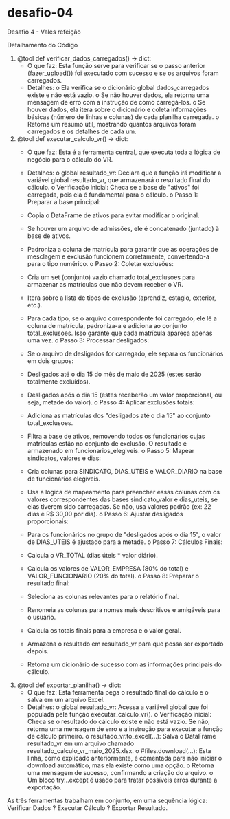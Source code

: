 # desafio-04
Desafio 4 - Vales refeição

Detalhamento do Código
1. @tool def verificar_dados_carregados() -> dict:
	* O que faz: Esta função serve para verificar se o passo anterior (fazer_upload()) foi executado com sucesso e se os arquivos foram carregados.
	* Detalhes:
		o Ela verifica se o dicionário global dados_carregados existe e não está vazio.
		o Se não houver dados, ela retorna uma mensagem de erro com a instrução de como carregá-los.
		o Se houver dados, ela itera sobre o dicionário e coleta informações básicas (número de linhas e colunas) de cada planilha carregada.
		o Retorna um resumo útil, mostrando quantos arquivos foram carregados e os detalhes de cada um.
2. @tool def executar_calculo_vr() -> dict:
	* O que faz: Esta é a ferramenta central, que executa toda a lógica de negócio para o cálculo do VR.
	* Detalhes:
		o global resultado_vr: Declara que a função irá modificar a variável global resultado_vr, que armazenará o resultado final do cálculo.
		o Verificação inicial: Checa se a base de "ativos" foi carregada, pois ela é fundamental para o cálculo.
		o Passo 1: Preparar a base principal:
	* Copia o DataFrame de ativos para evitar modificar o original.
	* Se houver um arquivo de admissões, ele é concatenado (juntado) à base de ativos.
	
	* Padroniza a coluna de matrícula para garantir que as operações de mesclagem e exclusão funcionem corretamente, convertendo-a para o tipo numérico.
		o Passo 2: Coletar exclusões:
	* Cria um set (conjunto) vazio chamado total_exclusoes para armazenar as matrículas que não devem receber o VR.
	* Itera sobre a lista de tipos de exclusão (aprendiz, estagio, exterior, etc.).
	* Para cada tipo, se o arquivo correspondente foi carregado, ele lê a coluna de matrícula, padroniza-a e adiciona ao conjunto total_exclusoes. Isso garante que cada matrícula apareça apenas uma vez.
		o Passo 3: Processar desligados:
	* Se o arquivo de desligados for carregado, ele separa os funcionários em dois grupos:
	* Desligados até o dia 15 do mês de maio de 2025 (estes serão totalmente excluídos).
	* Desligados após o dia 15 (estes receberão um valor proporcional, ou seja, metade do valor).
		o Passo 4: Aplicar exclusões totais:
	* Adiciona as matrículas dos "desligados até o dia 15" ao conjunto total_exclusoes.
	* Filtra a base de ativos, removendo todos os funcionários cujas matrículas estão no conjunto de exclusão. O resultado é armazenado em funcionarios_elegiveis.
		o Passo 5: Mapear sindicatos, valores e dias:
	* Cria colunas para SINDICATO, DIAS_UTEIS e VALOR_DIARIO na base de funcionários elegíveis.
	* Usa a lógica de mapeamento para preencher essas colunas com os valores correspondentes das bases sindicato_valor e dias_uteis, se elas tiverem sido carregadas. Se não, usa valores padrão (ex: 22 dias e R$ 30,00 por dia).
		o Passo 6: Ajustar desligados proporcionais:
	* Para os funcionários no grupo de "desligados após o dia 15", o valor de DIAS_UTEIS é ajustado para a metade.
		o Passo 7: Cálculos Finais:
	* Calcula o VR_TOTAL (dias úteis * valor diário).
	* Calcula os valores de VALOR_EMPRESA (80% do total) e VALOR_FUNCIONARIO (20% do total).
		o Passo 8: Preparar o resultado final:
	* Seleciona as colunas relevantes para o relatório final.
	* Renomeia as colunas para nomes mais descritivos e amigáveis para o usuário.
	* Calcula os totais finais para a empresa e o valor geral.
	* Armazena o resultado em resultado_vr para que possa ser exportado depois.
	* Retorna um dicionário de sucesso com as informações principais do cálculo.
3. @tool def exportar_planilha() -> dict:
	* O que faz: Esta ferramenta pega o resultado final do cálculo e o salva em um arquivo Excel.
	* Detalhes:
		o global resultado_vr: Acessa a variável global que foi populada pela função executar_calculo_vr().
		o Verificação inicial: Checa se o resultado do cálculo existe e não está vazio. Se não, retorna uma mensagem de erro e a instrução para executar a função de cálculo primeiro.
		o resultado_vr.to_excel(...): Salva o DataFrame resultado_vr em um arquivo chamado resultado_calculo_vr_maio_2025.xlsx.
		o #files.download(...): Esta linha, como explicado anteriormente, é comentada para não iniciar o download automático, mas ela existe como uma opção.
		o Retorna uma mensagem de sucesso, confirmando a criação do arquivo.
		o Um bloco try...except é usado para tratar possíveis erros durante a exportação.
		 
As três ferramentas trabalham em conjunto, em uma sequência lógica: Verificar Dados ? Executar Cálculo ? Exportar Resultado. 

